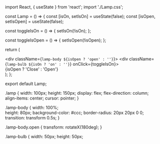 import React, { useState } from 'react';
import './Lamp.css';

const Lamp = () => {
 const [isOn, setIsOn] = useState(false);
 const [isOpen, setIsOpen] = useState(false);

 const toggleIsOn = () => {
    setIsOn(!isOn);
 };

 const toggleIsOpen = () => {
    setIsOpen(!isOpen);
 };

 return (
    <div className="lamp">
      <div className={`lamp-body ${isOpen ? 'open' : ''}`}>
        <div className={`lamp-bulb ${isOn ? 'on' : ''}`} onClick={toggleIsOn}></div>
      </div>
      <div className="lamp-base" onClick={toggleIsOpen}>
        {isOpen ? 'Close' : 'Open'}
      </div>
    </div>
 );
};

export default Lamp;

.lamp {
 width: 100px;
 height: 150px;
 display: flex;
 flex-direction: column;
 align-items: center;
 cursor: pointer;
}

.lamp-body {
 width: 100%;  
 height: 80px;
 background-color: #ccc;
 border-radius: 20px 20px 0 0;
 transition: transform 0.5s;
}

.lamp-body.open {
 transform: rotateX(180deg);
}

.lamp-bulb {
 width: 50px;
 height: 50px;
